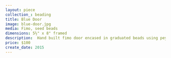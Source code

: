 ```yaml
---
layout: piece
collection_: beading
title: Blue Door
image: blue-door.jpg
media: Fimo, seed beads
dimensions: 5½" x 8" framed
description:  Hand built fimo door encased in graduated beads using peyote stitch on floating mat in glassed maple frame two inches in depth.
price: $100
create_date: 2015
---
```

